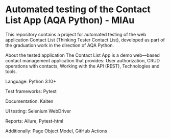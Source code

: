 # Automated testing of the Contact List App (AQA Python) - MIAu
This repository contains a project for automated testing of the web application Contact List (Thinking Tester Contact List), developed as part of the graduation work in the direction of AQA Python.

About the tested application
The Contact List App is a demo web—based contact management application that provides: User authorization, CRUD operations with contacts, Working with the API (REST), Technologies and tools.

Language: Python 3.10+

Test frameworks: Pytest

Documentation: Kaiten

UI testing: Selenium WebDriver

Reports: Allure, Pytest-html

Additionally: Page Object Model, GitHub Actions

